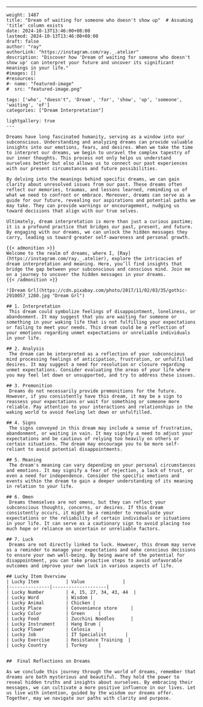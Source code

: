 ---
    weight: 1487
    title: "Dream of waiting for someone who doesn't show up"  # Assuming 'title' column exists
    date: 2024-10-13T13:46:00+08:00
    lastmod: 2024-10-13T13:46:00+08:00
    draft: false
    author: "ray"
    authorLink: "https://instagram.com/ray._.atelier"
    description: "Discover how 'Dream of waiting for someone who doesn't show up' can interpret your future and uncover its significant meanings in your life."
    #images: []
    #resources:
    #- name: "featured-image"
    #  src: "featured-image.png"
    
    tags: ['who', "doesn't", 'Dream', 'for', 'show', 'up', 'someone', 'waiting', 'of']
    categories: ["Dream Interpretation"]
    
    lightgallery: true
    ---
    
    Dreams have long fascinated humanity, serving as a window into our subconscious. Understanding and analyzing dreams can provide valuable insights into our emotions, fears, and desires. When we take the time to interpret our dreams, we begin to unravel the complex tapestry of our inner thoughts. This process not only helps us understand ourselves better but also allows us to connect our past experiences with our present circumstances and future possibilities.
    
    By delving into the meanings behind specific dreams, we can gain clarity about unresolved issues from our past. These dreams often reflect our memories, traumas, and lessons learned, reminding us of what we need to confront or embrace. Moreover, dreams can serve as a guide for our future, revealing our aspirations and potential paths we may take. They can provide warnings or encouragement, nudging us toward decisions that align with our true selves.
    
    Ultimately, dream interpretation is more than just a curious pastime; it is a profound practice that bridges our past, present, and future. By engaging with our dreams, we can unlock the hidden messages they carry, leading us toward greater self-awareness and personal growth.
    
    {{< admonition >}}
    Welcome to the realm of dreams, where I, [Ray](https://instagram.com/ray._.atelier), explore the intricacies of dream interpretation and meaning. Here, you’ll find insights that bridge the gap between your subconscious and conscious mind. Join me on a journey to uncover the hidden messages in your dreams.
    {{< /admonition >}}
    
    ![Dream Grl](https://cdn.pixabay.com/photo/2017/11/02/03/35/gothic-2910057_1280.jpg "Dream Grl")
    
    ## 1. Interpretation
     This dream could symbolize feelings of disappointment, loneliness, or abandonment. It may suggest that you are waiting for someone or something in your waking life that is not fulfilling your expectations or failing to meet your needs. This dream could be a reflection of your emotions regarding unmet expectations or unreliable individuals in your life.
    
    ## 2. Analysis
     The dream can be interpreted as a reflection of your subconscious mind processing feelings of anticipation, frustration, or unfulfilled desires. It may suggest a need for resolution or closure regarding unmet expectations. Consider evaluating the areas of your life where you may feel let down or unsupported, and try to address these issues.
    
    ## 3. Premonition
     Dreams do not necessarily provide premonitions for the future. However, if you consistently have this dream, it may be a sign to reassess your expectations or wait for something or someone more reliable. Pay attention to your interactions and relationships in the waking world to avoid feeling let down or unfulfilled.
    
    ## 4. Signs
     The signs conveyed in this dream may include a sense of frustration, abandonment, or waiting in vain. It may signify a need to adjust your expectations and be cautious of relying too heavily on others or certain situations. The dream may encourage you to be more self-reliant to avoid potential disappointments.
    
    ## 5. Meaning
     The dream's meaning can vary depending on your personal circumstances and emotions. It may signify a fear of rejection, a lack of trust, or even a need for independence. Consider the specific emotions and events within the dream to gain a deeper understanding of its meaning in relation to your life.
    
    ## 6. Omen
     Dreams themselves are not omens, but they can reflect your subconscious thoughts, concerns, or desires. If this dream consistently occurs, it might be a reminder to reevaluate your expectations or the reliability of certain individuals or situations in your life. It can serve as a cautionary sign to avoid placing too much hope or reliance on uncertain or unreliable factors.
    
    ## 7. Luck
     Dreams are not directly linked to luck. However, this dream may serve as a reminder to manage your expectations and make conscious decisions to ensure your own well-being. By being aware of the potential for disappointment, you can take proactive steps to avoid unfavorable outcomes and improve your own luck in various aspects of life.
    
    ## Lucky Item Overview
    | Lucky Item          | Value              |
    |---------------|--------------------|
    | Lucky Number        | 4, 15, 27, 34, 43, 44  |
    | Lucky Word          | Wisdom |
    | Lucky Animal        | Chicken |
    | Lucky Place         | Convenience store     |
    | Lucky Color         | Green     |
    | Lucky Food          | Zucchini Noodles      |
    | Lucky Instrument    | Hang Drum |
    | Lucky Flower        | Celosia    |
    | Lucky Job           | IT Specialist       |
    | Lucky Exercise      | Resistance Training  |
    | Lucky Country       | Turkey    |
    
    
    ##  Final Reflections on Dreams
    
    As we conclude this journey through the world of dreams, remember that dreams are both mysterious and beautiful. They hold the power to reveal hidden truths and insights about ourselves. By embracing their messages, we can cultivate a more positive influence in our lives. Let us live with intention, guided by the wisdom our dreams offer. Together, may we navigate our paths with clarity and purpose.
    